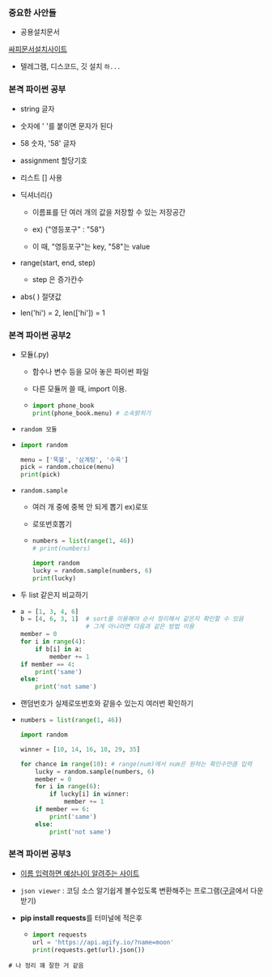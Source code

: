 ### 중요한 사안들

- 공용설치문서

[싸피문서설치사이트](https://abit.ly/ssafy8-document)

- 텔레그램, 디스코드, 깃 설치 `하...`





### 본격 파이썬 공부

- string  글자
- 숫자에 ' '를 붙이면 문자가 된다
- 58 숫자, '58' 글자
- assignment 할당기호
- 리스트 [] 사용

- 딕셔너리{}

  - 이름표를 단 여러 개의 값을 저장할 수 있는 저장공간

  - ex) {"영등포구" : "58"}

  - 이 때, "영등포구"는 key, "58"는 value

- range(start, end, step)
  - step  은 증가칸수

- abs( ) 절댓값
- len('hi') = 2, len(['hi']) = 1







### 본격 파이썬 공부2

- 모듈(.py)

  - 함수나 변수 등을 모아 놓은 파이썬 파일

  - 다른 모듈꺼 쓸 때,   import 이용.

  - ``` python
    import phone_book
    print(phone_book.menu) # 소속밝히기
    ```



- `random 모듈`

- ```python
  import random
  
  menu = ['뚝불', '삼계탕', '수육']
  pick = random.choice(menu)
  print(pick)
  ```



- `random.sample`

  - 여러 개 중에 중복 안 되게 뽑기 ex)로또

  - 로또번호뽑기

  - ```python
    numbers = list(range(1, 46))
    # print(numbers)
    
    import random
    lucky = random.sample(numbers, 6)
    print(lucky)
    ```



- 두 list 같은지 비교하기

- ```python
  a = [1, 3, 4, 6]
  b = [4, 6, 3, 1]  # sort를 이용해야 순서 정리해서 같은지 확인할 수 있음
                    # 그게 아니라면 다음과 같은 방법 이용
  member = 0
  for i in range(4):
      if b[i] in a:
          member += 1
  if member == 4:
      print('same')
  else:
      print('not same')
  ```



- 랜덤번호가 실제로또번호와 같을수 있는지 여러번 확인하기

- ```python
  numbers = list(range(1, 46))
  
  import random
  
  winner = [10, 14, 16, 18, 29, 35]
  
  for chance in range(10): # range(num)에서 num은 원하는 확인수만큼 입력
      lucky = random.sample(numbers, 6)
      member = 0
      for i in range(6):
          if lucky[i] in winner:
              member += 1
      if member == 6:
          print('same')
      else:
          print('not same')
  ```



### 본격 파이썬 공부3

- [이름 입력하면 예상나이 알려주는 사이트](https://agify.io/)

- `json viewer` : 코딩 소스 알기쉽게 볼수있도록 변환해주는 프로그램([구글](https://google.com)에서 다운받기)

- **pip install requests**를 터미널에 적은후

  - ```python
    import requests
    url = 'https://api.agify.io/?name=moon'
    print(requests.get(url).json())
    ```



`# 나 정리 꽤 잘한 거 같음`

